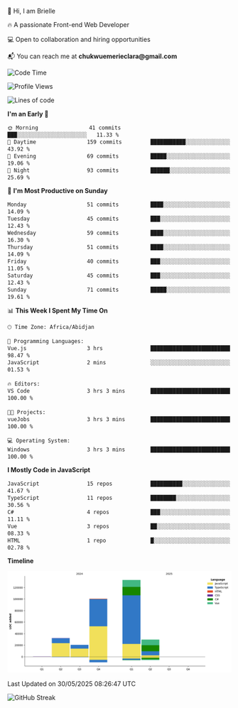 <div align="left">
  <p>👋 Hi, I am Brielle</p>
  <p>🔥 A passionate Front-end Web Developer</p>
  <p>💻 Open to collaboration and hiring opportunities</p>
  <p>📬 You can reach me at <strong>chukwuemerieclara@gmail.com</strong></p>
</div>


 
 <!--START_SECTION:waka-->
![Code Time](http://img.shields.io/badge/Code%20Time-637%20hrs%2054%20mins-blue)

![Profile Views](http://img.shields.io/badge/Profile%20Views-0-blue)

![Lines of code](https://img.shields.io/badge/From%20Hello%20World%20I%27ve%20Written-315.4%20thousand%20lines%20of%20code-blue)

**I'm an Early 🐤** 

```text
🌞 Morning                41 commits          ███░░░░░░░░░░░░░░░░░░░░░░   11.33 % 
🌆 Daytime                159 commits         ███████████░░░░░░░░░░░░░░   43.92 % 
🌃 Evening                69 commits          █████░░░░░░░░░░░░░░░░░░░░   19.06 % 
🌙 Night                  93 commits          ██████░░░░░░░░░░░░░░░░░░░   25.69 % 
```
📅 **I'm Most Productive on Sunday** 

```text
Monday                   51 commits          ████░░░░░░░░░░░░░░░░░░░░░   14.09 % 
Tuesday                  45 commits          ███░░░░░░░░░░░░░░░░░░░░░░   12.43 % 
Wednesday                59 commits          ████░░░░░░░░░░░░░░░░░░░░░   16.30 % 
Thursday                 51 commits          ████░░░░░░░░░░░░░░░░░░░░░   14.09 % 
Friday                   40 commits          ███░░░░░░░░░░░░░░░░░░░░░░   11.05 % 
Saturday                 45 commits          ███░░░░░░░░░░░░░░░░░░░░░░   12.43 % 
Sunday                   71 commits          █████░░░░░░░░░░░░░░░░░░░░   19.61 % 
```


📊 **This Week I Spent My Time On** 

```text
🕑︎ Time Zone: Africa/Abidjan

💬 Programming Languages: 
Vue.js                   3 hrs               █████████████████████████   98.47 % 
JavaScript               2 mins              ░░░░░░░░░░░░░░░░░░░░░░░░░   01.53 % 

🔥 Editors: 
VS Code                  3 hrs 3 mins        █████████████████████████   100.00 % 

🐱‍💻 Projects: 
vueJobs                  3 hrs 3 mins        █████████████████████████   100.00 % 

💻 Operating System: 
Windows                  3 hrs 3 mins        █████████████████████████   100.00 % 
```

**I Mostly Code in JavaScript** 

```text
JavaScript               15 repos            ██████████░░░░░░░░░░░░░░░   41.67 % 
TypeScript               11 repos            ████████░░░░░░░░░░░░░░░░░   30.56 % 
C#                       4 repos             ███░░░░░░░░░░░░░░░░░░░░░░   11.11 % 
Vue                      3 repos             ██░░░░░░░░░░░░░░░░░░░░░░░   08.33 % 
HTML                     1 repo              █░░░░░░░░░░░░░░░░░░░░░░░░   02.78 % 
```



**Timeline**

![Lines of Code chart](https://raw.githubusercontent.com/Brielle28/Brielle28/main/assets/bar_graph.png)


 Last Updated on 30/05/2025 08:26:47 UTC
<!--END_SECTION:waka-->

![GitHub Streak](https://github-readme-streak-stats.herokuapp.com/?user=Brielle28)



